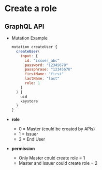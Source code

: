 
# Create a role

## GraphQL API

- Mutation Example
  ```javascript
  mutation createUser {
    createUser(
      input: {
        id: "issuer_abc"
        password: "12345678"
        passphrase: "12345678"
        firstName: "first"
        lastName: "last"
        role: 1
      }
    ) {
      uid
      keystore
    }
  }
  ```

- **role**
  - 0 = Master (could be created by APIs)
  - 1 = Issuer
  - 2 = End User

- **permission**
  - Only Master could create role = 1
  - Master and Issuer could create role = 2